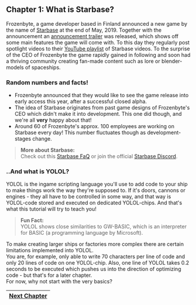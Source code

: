 ## Chapter 1: What is Starbase?

Frozenbyte, a game developer based in Finland announced a new game by the name of [Starbase](https://www.frozenbyte.com/games/starbase/) at the end of May, 2019.
Together with the announcement an [announcement trailer](https://www.youtube.com/watch?v=zXLTFwoYM_s) was released, which shows off some main features the game will come with. To this day they regularly post spotlight videos to their [YouTube playlist](https://www.youtube.com/watch?v=zXLTFwoYM_s&list=PLh-M5-wAw6pmWgu83-8ujEIQnxl5ooz7G) of Starbase videos.
To the surprise of the CEO of Frozenbyte the game rapidly gained in following and soon had a thriving community creating fan-made content such as lore or blender-models of spaceships.

### Random numbers and facts!
- Frozenbyte announced that they would like to see the game release into early access this year, after a successful closed alpha.
- The idea of Starbase originates from past game designs of Frozenbyte's CEO which didn't make it into development. This one did though, and we're all **very** happy about that!
- Around 60 of Frozenbyte's approx. 100 employees are working on Starbase every day! This number fluctuates though as development-stages change.<br>
>**More about Starbase:**<br>
>Check out this [Starbase FaQ](https://docs.google.com/document/d/1jW4ic1piFnRB0jJcoXeRNYvpREaCKMSCEmLvCqB-7mw) or join the official [Starbase Discord](https://discord.gg/edSxbPZ).

### ..And what is YOLOL?

YOLOL is the ingame scripting language you'll use to add code to your ship to make things work the way they're supposed to. If it's doors, cannons or engines - they all have to be controlled in some way, and that way is YOLOL-code stored and executed on dedicated YOLOL-chips. And that's what this tutorial will try to teach you!
> **Fun Fact:**<br> YOLOL shows close similarities to GW-BASIC, which is an interpreter for BASIC (a programming language by Microsoft).

To make creating larger ships or factories more complex there are certain limitations implemented into YOLOL.<br>
You are, for example, only able to write 70 characters per line of code and only 20 lines of code on one YOLOL-chip. Also, one line of YOLOL takes 0.2 seconds to be executed which pushes us into the direction of optimizing code - but that's for a later chapter.<br>
For now, why not start with the very basics?

|[Next Chapter](c2.md)|
|:-:|